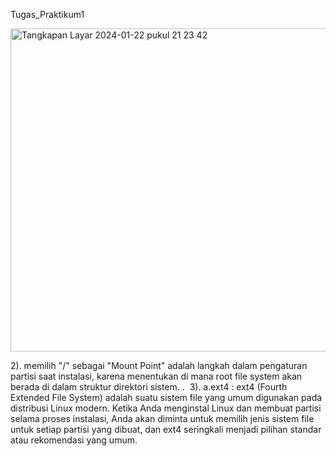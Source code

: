 Tugas_Praktikum1


<img width="517" alt="Tangkapan Layar 2024-01-22 pukul 21 23 42" src="https://github.com/Naylavira/Praktikum-Sistem-Operasi-Nayla/assets/151722965/8cdd3423-a894-498a-a4ef-0c3c29f40e35">

2). memilih "/" sebagai "Mount Point" adalah langkah dalam pengaturan partisi saat instalasi, karena menentukan di mana root file system akan berada di dalam struktur direktori sistem.
.&nbsp;
3). a.ext4 : ext4 (Fourth Extended File System) adalah suatu sistem file yang umum digunakan pada distribusi Linux modern. Ketika Anda menginstal Linux dan membuat partisi selama proses instalasi, Anda akan diminta untuk memilih jenis sistem file untuk setiap partisi yang dibuat, dan ext4 seringkali menjadi pilihan standar atau rekomendasi yang umum.
